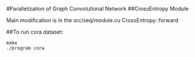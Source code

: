 #Parallelization of Graph Convolutional Network
##CrossEntropy Module

Main modification is in the src/seq/module.cu CrossEntropy::forward

##To run cora dataset:

    make
    ./program cora
